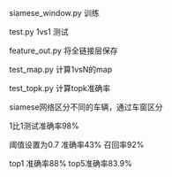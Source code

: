 siamese_window.py   训练

test.py   1vs1 测试

feature_out.py 将全链接层保存

test_map.py  计算1vsN的map

test_topk.py  计算topk准确率

siamese网络区分不同的车辆，通过车窗区分

1比1测试准确率98%



阈值设置为0.7 准确率43% 召回率92%

top1 准确率88% top5准确率83.9%